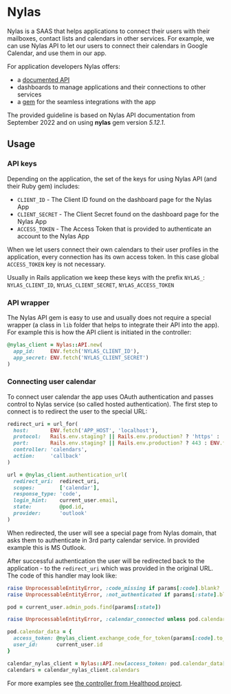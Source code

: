 # Nylas

Nylas is a SAAS that helps applications to connect their users with their mailboxes, contact lists and calendars in other services. For example, we can use Nylas API to let our users to connect their calendars in Google Calendar, and use them in our app.

For application developers Nylas offers:
- a [documented API](https://developer.nylas.com/)
- dashboards to manage applications and their connections to other services
- a [gem](https://github.com/nylas/nylas-ruby) for the seamless integrations with the app

The provided guideline is based on Nylas API documentation from September 2022 and on using 
**nylas** gem version _5.12.1_.

## Usage

### API keys

Depending on the application, the set of the keys for using Nylas API (and their Ruby gem) includes:

- `CLIENT_ID` - The Client ID found on the dashboard page for the Nylas App
- `CLIENT_SECRET` - The Client Secret found on the dashboard page for the Nylas App
- `ACCESS_TOKEN` - The Access Token that is provided to authenticate an account to the Nylas App

When we let users connect their own calendars to their user profiles in the application, every connection has its own access token. In this case global `ACCESS_TOKEN` key is not necessary.

Usually in Rails application we keep these keys with the prefix `NYLAS_`: `NYLAS_CLIENT_ID`, `NYLAS_CLIENT_SECRET`, `NYLAS_ACCESS_TOKEN`

### API wrapper

The Nylas API gem is easy to use and usually does not require a special wrapper (a class in `lib` folder that helps to integrate their API into the app). For example this is how the API client is initiated in the controller:
```ruby
@nylas_client = Nylas::API.new(
  app_id:     ENV.fetch('NYLAS_CLIENT_ID'),
  app_secret: ENV.fetch('NYLAS_CLIENT_SECRET')
)
```

### Connecting user calendar

To connect user calendar the app uses OAuth authentication and passes control to Nylas service (so called hosted authentication). The first step to connect is to redirect the user to the special URL:

```ruby
redirect_uri = url_for(
  host:       ENV.fetch('APP_HOST', 'localhost'),
  protocol:   Rails.env.staging? || Rails.env.production? ? 'https' : 'http',
  port:       Rails.env.staging? || Rails.env.production? ? 443 : ENV.fetch('PORT', 3000),
  controller: 'calendars',
  action:     'callback'
)

url = @nylas_client.authentication_url(
  redirect_uri:  redirect_uri,
  scopes:        ['calendar'],
  response_type: 'code',
  login_hint:    current_user.email,
  state:         @pod.id,
  provider:      'outlook'
)
```

When redirected, the user will see a special page from Nylas domain, that asks them to authenticate in 3rd party calendar service. In provided example this is MS Outlook.

After successful authentication the user will be redirected back to the application - to the `redirect_uri` which was provided in the original URL. The code of this handler may look like:

```ruby
raise UnprocessableEntityError, :code_missing if params[:code].blank?
raise UnprocessableEntityError, :not_authenticated if params[:state].blank?

pod = current_user.admin_pods.find(params[:state])

raise UnprocessableEntityError, :calendar_connected unless pod.calendar_data.empty?

pod.calendar_data = {
  access_token: @nylas_client.exchange_code_for_token(params[:code].to_s),
  user_id:      current_user.id
}

calendar_nylas_client = Nylas::API.new(access_token: pod.calendar_data[:access_token])
calendars = calendar_nylas_client.calendars

```

For more examples see [the controller from Healthpod project](https://github.com/gojilabs/healthpod-api/blob/main/app/controllers/calendars_controller.rb).
